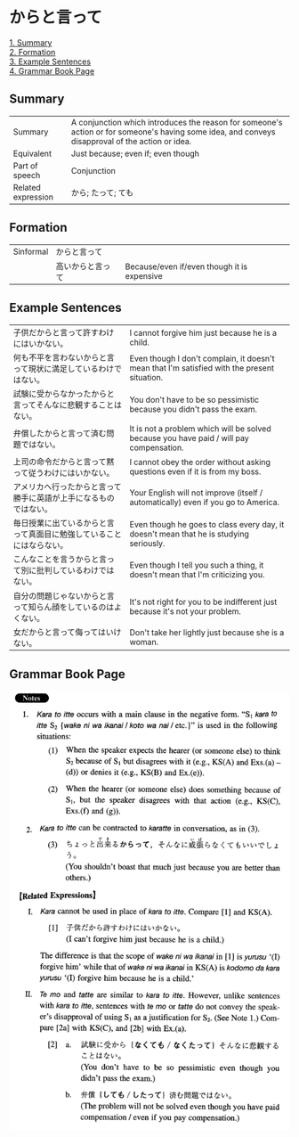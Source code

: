 # からと言って

[1. Summary](#summary)<br>
[2. Formation](#formation)<br>
[3. Example Sentences](#example-sentences)<br>
[4. Grammar Book Page](#grammar-book-page)<br>


## Summary

<table><tr>   <td>Summary</td>   <td>A conjunction which introduces the reason for someone's action or for someone's having some idea, and conveys disapproval of the action or idea.</td></tr><tr>   <td>Equivalent</td>   <td>Just because; even if; even though</td></tr><tr>   <td>Part of speech</td>   <td>Conjunction</td></tr><tr>   <td>Related expression</td>   <td>から; たって; ても</td></tr></table>

## Formation

<table class="table"> <tbody><tr class="tr head"> <td class="td"><span class="bold"><span>Sinformal</span></span></td> <td class="td"><span class="concept">からと言って</span> </td> <td class="td"><span>&nbsp;</span></td> </tr> <tr class="tr"> <td class="td"><span>&nbsp;</span></td> <td class="td"><span>高い<span class="concept">からと言って</span></span> </td> <td class="td"><span>Because/even if/even though it is expensive</span></td> </tr> </tbody></table>

## Example Sentences

<table><tr>   <td>子供だからと言って許すわけにはいかない。</td>   <td>I cannot forgive him just because he is a child.</td></tr><tr>   <td>何も不平を言わないからと言って現状に満足しているわけではない。</td>   <td>Even though I don't complain, it doesn't mean that I'm satisfied with the present situation.</td></tr><tr>   <td>試験に受からなかったからと言ってそんなに悲観することはない。</td>   <td>You don't have to be so pessimistic because you didn't pass the exam.</td></tr><tr>   <td>弁償したからと言って済む問題ではない。</td>   <td>It is not a problem which will be solved because you have paid / will pay compensation.</td></tr><tr>   <td>上司の命令だからと言って黙って従うわけにはいかない。</td>   <td>I cannot obey the order without asking questions even if it is from my boss.</td></tr><tr>   <td>アメリカへ行ったからと言って勝手に英語が上手になるものではない。</td>   <td>Your English will not improve (itself / automatically) even if you go to America.</td></tr><tr>   <td>毎日授業に出ているからと言って真面目に勉強していることにはならない。</td>   <td>Even though he goes to class every day, it doesn't mean that he is studying seriously.</td></tr><tr>   <td>こんなことを言うからと言って別に批判しているわけではない。</td>   <td>Even though I tell you such a thing, it doesn't mean that I'm criticizing you.</td></tr><tr>   <td>自分の問題じゃないからと言って知らん顔をしているのはよくない。</td>   <td>It's not right for you to be indifferent just because it's not your problem.</td></tr><tr>   <td>女だからと言って侮ってはいけない。</td>   <td>Don't take her lightly just because she is a woman.</td></tr></table>

## Grammar Book Page

![](../img/Intermediateからと言って.png)

